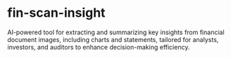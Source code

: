 # fin-scan-insight
AI-powered tool for extracting and summarizing key insights from financial document images, including charts and statements, tailored for analysts, investors, and auditors to enhance decision-making efficiency.
